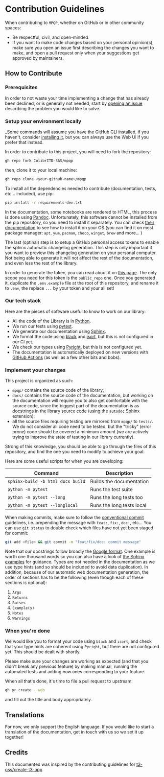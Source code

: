 # Contribution Guidelines

When contributing to `MPQP`, whether on GitHub or in other community spaces:

- Be respectful, civil, and open-minded.
- If you want to make code changes based on your personal opinion(s), make sure
  you open an issue first describing the changes you want to make, and open a
  pull request only when your suggestions get approved by maintainers.

## How to Contribute

### Prerequisites

In order to not waste your time implementing a change that has already been
declined, or is generally not needed, start by
[opening an issue](https://github.com/ColibrITD-SAS/mpqp/issues/new/choose)
describing the problem you would like to solve.

### Setup your environment locally

\_Some commands will assume you have the GitHub CLI installed, if you haven't,
consider [installing it](https://github.com/cli/cli#installation), but you can
always use the Web UI if you prefer that instead.

In order to contribute to this project, you will need to fork the repository:

```bash
gh repo fork ColibrITD-SAS/mpqp
```

then, clone it to your local machine:

```bash
gh repo clone <your-github-name>/mpqp
```

To install all the dependencies needed to contribute (documentation, tests,
etc... included), use pip:

```bash
pip install -r requirements-dev.txt
```

In the documentation, some notebooks are rendered to HTML, this process is done
using [Pandoc](https://pandoc.org/). Unfortunately, this software cannot be
installed from the pip repository, so you need to install it separately. You can
check [their documentation](https://pandoc.org/installing.html) to see how to
install it on your OS (you can find it on most package manager: `apt`,
`yum`, `pacman`, `choco`, `winget`, `brew` and more... )

The last (optinal) step is to setup a GitHub personal access tokens to enable
the sphinx automatic changelog generation. This step is only important if you
want to preview this changelog generation on your personal computer. Not being
able to generate it will not affect the rest of the documentation, and even less
the rest of the library.

In order to generate the token, you can read about it on
[this page](https://docs.github.com/en/authentication/keeping-your-account-and-data-secure/managing-your-personal-access-tokens#creating-a-personal-access-token-classic).
The only scope you need for this token is the `public_repo` one. Once you
generated it, duplicate the `.env.example` file at the root of this repository,
and rename it to `.env`, the replace `...` by your token and your all set!

### Our tech stack

Here are the pieces of software useful to know to work on our library:

- All the code of the Library is in [Python](https://www.python.org).
- We run our tests using [pytest](https://docs.pytest.org).
- We generate our documentation using [Sphinx](https://www.sphinx-doc.org).
- We format the code using [black](https://black.readthedocs.io) and
  [isort](https://pycqa.github.io/isort), but this is not configured in our CI
  yet.
- We check our types using [Pyright](https://microsoft.github.io/pyright), but
  this is not configured yet.
- The documentation is automatically deployed on new versions with
  [GitHub Actions](https://docs.github.com/en/actions) (as well as a few other
  bits and bobs).

### Implement your changes

This project is organized as such:

- `mpqp/` contains the source code of the library;
- `docs/` contains the source code of the documentation, but working on the
  documentation will require you to also get comfortable with the source code,
  since the biggest part of the documentation is as docstrings in the library
  source code (using the `autodoc` Sphinx extension);
- all the source files requiring testing are mirrored from `mpqp/` to `tests/`.
  We do not consider all code need to be tested, but the "tricky" (error prone)
  code should be covered a minimum amount (we are actively trying to improve the
  state of testing in our library currently).

Strong of this knowledge, you should be able to go through the files of this
repository, and find the one you need to modify to achieve your goal.

Here are some useful scripts for when you are developing:

| Command                           | Description              |
| --------------------------------- | ------------------------ |
| `sphinx-build -b html docs build` | Builds the documentation |
| `python -m pytest`                | Runs the test suite      |
| `python -m pytest --long`         | Runs the long tests too  |
| `python -m pytest --longlocal`    | Runs the long tests local|

When making commits, make sure to follow the
[conventional commit](https://www.conventionalcommits.org/en/v1.0.0/)
guidelines, i.e. prepending the message with `feat:`, `fix:`, `doc:`, etc... You
can use `git status` to double check which files have not yet been staged for
commit:

```bash
git add <file> && git commit -m "feat/fix/doc: commit message"
```

Note that our docstrings follow broadly the
[Google format](https://google.github.io/styleguide/pyguide.html#38-comments-and-docstrings).
One example is worth one thousand words so you can also have a look of
[the Sphinx examples](https://sphinxcontrib-napoleon.readthedocs.io/en/latest/example_google.html)
for guidance. Types are not needed in the documentation as we use type hints
(and so should be included to avoid data duplication). In addition, because of
our automatic web documentation generation, the order of sections has to be the
following (even though each of these sections is optional):

1. `Args`
2. `Returns`
3. `Raises`
4. `Example(s)`
5. `Notes`
6. `Warnings`

### When you're done

We would like you to format your code using `black` and `isort`, and check that
your type hints are coherent using `Pyright`, but there are not configured yet.
This should be dealt with shortly.

Please make sure your changes are working as expected (and that you didn't break
any previous feature) by making manual, running the automated tests and adding
now ones corresponding to your feature.

When all that's done, it's time to file a pull request to upstream:

```bash
gh pr create --web
```

and fill out the title and body appropriately.

## Translations

For now, we only support the English language. If you would like to start a
translation of the documentation, get in touch with us so we set it up together!

## Credits

This documented was inspired by the contributing guidelines for
[t3-oss/create-t3-app](https://github.com/t3-oss/create-t3-app/blob/main/CONTRIBUTING.md).
